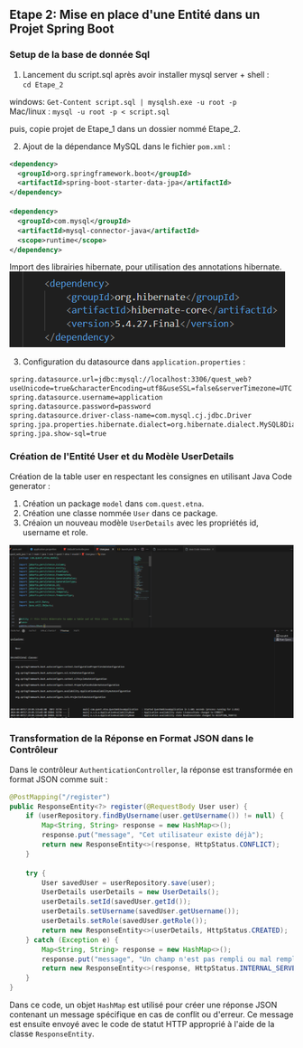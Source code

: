 
## Etape 2: Mise en place d'une Entité dans un Projet Spring Boot

### Setup de la base de donnée Sql 

1. Lancement du script.sql après avoir installer mysql server + shell :  
```cd Etape_2```  

windows: ```Get-Content script.sql | mysqlsh.exe -u root -p```  
Mac/linux : ```mysql -u root -p < script.sql```

puis, copie projet de Etape_1 dans un dossier nommé Etape_2.

2. Ajout de la dépendance MySQL dans le fichier `pom.xml` :

```xml
<dependency>
  <groupId>org.springframework.boot</groupId>
  <artifactId>spring-boot-starter-data-jpa</artifactId>
</dependency>

<dependency>
  <groupId>com.mysql</groupId>
  <artifactId>mysql-connector-java</artifactId>
  <scope>runtime</scope>
</dependency>
```

Import des librairies hibernate, pour utilisation des annotations hibernate.  
![screenshot](../imageReadme/Etape_2/image3.png)  

3. Configuration du datasource dans `application.properties` :

```properties
spring.datasource.url=jdbc:mysql://localhost:3306/quest_web?useUnicode=true&characterEncoding=utf8&useSSL=false&serverTimezone=UTC
spring.datasource.username=application
spring.datasource.password=password
spring.datasource.driver-class-name=com.mysql.cj.jdbc.Driver
spring.jpa.properties.hibernate.dialect=org.hibernate.dialect.MySQL8Dialect
spring.jpa.show-sql=true
```

### Création de l'Entité User et du Modèle UserDetails

Création de la table user en respectant les consignes en utilisant Java Code generator : 

1. Création un package `model` dans `com.quest.etna`.
2. Création une classe nommée `User` dans ce package.
3. Créaion un nouveau modèle `UserDetails` avec les propriétés id, username et role.

![screenshot](imageReadme/Etape_2/image-1.png)

### Transformation de la Réponse en Format JSON dans le Contrôleur

Dans le contrôleur `AuthenticationController`, la réponse est transformée en format JSON comme suit :

```java
@PostMapping("/register")
public ResponseEntity<?> register(@RequestBody User user) {
    if (userRepository.findByUsername(user.getUsername()) != null) {
        Map<String, String> response = new HashMap<>();
        response.put("message", "Cet utilisateur existe déjà");
        return new ResponseEntity<>(response, HttpStatus.CONFLICT);
    }

    try {
        User savedUser = userRepository.save(user);
        UserDetails userDetails = new UserDetails();
        userDetails.setId(savedUser.getId());
        userDetails.setUsername(savedUser.getUsername());
        userDetails.setRole(savedUser.getRole());
        return new ResponseEntity<>(userDetails, HttpStatus.CREATED);
    } catch (Exception e) {
        Map<String, String> response = new HashMap<>();
        response.put("message", "Un champ n'est pas rempli ou mal rempli.");
        return new ResponseEntity<>(response, HttpStatus.INTERNAL_SERVER_ERROR);
    }
}
```

Dans ce code, un objet `HashMap` est utilisé pour créer une réponse JSON contenant un message spécifique en cas de conflit ou d'erreur. Ce message est ensuite envoyé avec le code de statut HTTP approprié à l'aide de la classe `ResponseEntity`.



